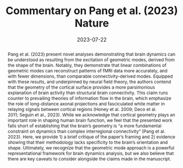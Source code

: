 ---
title: "Commentary on Pang et al. (2023) Nature"

date: 2023-07-22
authors_string: Joshua Faskowitz, Daniel Moyer, Daniel Handwerker, Javier Gonzalez-Castillo, Peter Bandettini, Saad Jbabdi, Richard Betzel
authors:
   - Joshua Faskowitz
   - Daniel Moyer
   - Daniel Handwerker
   - Javier Gonzalez-Castillo
   - Peter Bandettini
   - Saad Jbabdi
   - Richard Betzel
author_ids:
   - josh_faskowitz
   - dan_handwerker
   - javier_gonzalezcastillo
   - peter_bandettini
journal: 'bioRxiv'
volume: 
issue: 
pages: 
book_title: ''
publisher: ''
isbn: 
abstract: 'Pang et al. (2023) present novel analyses demonstrating that brain dynamics can be understood as resulting from the excitation of geometric modes, derived from the shape of the brain. Notably, they demonstrate that linear combinations of geometric modes can reconstruct patterns of fMRI data more accurately, and with fewer dimensions, than comparable connectivity-derived modes. Equipped with these results, and underpinned by neural field theory, the authors contend that the geometry of the cortical surface provides a more parsimonious explanation of brain activity than structural brain connectivity. This claim runs counter to prevailing theories of information flow in the brain, which emphasize the role of long-distance axonal projections and fasciculated white matter in relaying signals between cortical regions (Honey et al. 2009; Deco et al. 2011; Seguin et al., 2023). While we acknowledge that cortical geometry plays an important role in shaping human brain function, we feel that the presented work falls short of establishing that the brain’s geometry is “a more fundamental constraint on dynamics than complex interregional connectivity” (Pang et al. 2023). Here, we provide 1) a brief critique of the paper’s framing and 2) evidence showing that their methodology lacks specificity to the brain’s orientation and shape. Ultimately, we recognize that the geometric mode approach is a powerful representational framework for brain dynamics analysis, but we also believe that there are key caveats to consider alongside the claims made in the manuscript.'
project_id: bold_connectivity_dynamics
paper_url: https://www.biorxiv.org/content/10.1101/2023.07.20.549785v1.abstract
doi: https://doi.org/10.1101/2023.07.20.549785
data_loc: ''
code_loc: 'https://github.com/faskowit/eigenmodes_nulls'
file: '/assets/publications/'
file_name: ''
type: journal_article
pub_str: 'bioRxiv (2023) '
layout: publication 
---